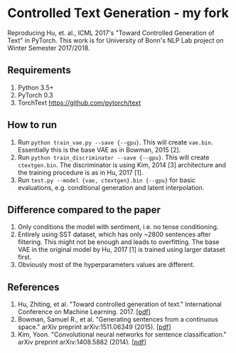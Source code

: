 # Controlled Text Generation - my fork
Reproducing Hu, et. al., ICML 2017's "Toward Controlled Generation of Text" in PyTorch.
This work is for University of Bonn's NLP Lab project on Winter Semester 2017/2018.

## Requirements
1. Python 3.5+
2. PyTorch 0.3
3. TorchText <https://github.com/pytorch/text>

## How to run
1. Run `python train_vae.py --save {--gpu}`. This will create `vae.bin`. Essentially this is the base VAE as in Bowman, 2015 [2].
2. Run `python train_discriminator --save {--gpu}`. This will create `ctextgen.bin`. The discriminator is using Kim, 2014 [3] architecture and the training procedure is as in Hu, 2017 [1].
3. Run `test.py --model {vae, ctextgen}.bin {--gpu}` for basic evaluations, e.g. conditional generation and latent interpolation.

## Difference compared to the paper
1. Only conditions the model with sentiment, i.e. no tense conditioning.
2. Entirely using SST dataset, which has only ~2800 sentences after filtering. This might not be enough and leads to overfitting. The base VAE in the original model by Hu, 2017 [1] is trained using larger dataset first.
3. Obviously most of the hyperparameters values are different.

## References
1. Hu, Zhiting, et al. "Toward controlled generation of text." International Conference on Machine Learning. 2017. [[pdf](http://proceedings.mlr.press/v70/hu17e/hu17e.pdf)]
2. Bowman, Samuel R., et al. "Generating sentences from a continuous space." arXiv preprint arXiv:1511.06349 (2015). [[pdf](https://arxiv.org/pdf/1511.06349.pdf?utm_campaign=Revue%20newsletter&utm_medium=Newsletter&utm_source=revue)]
3. Kim, Yoon. "Convolutional neural networks for sentence classification." arXiv preprint arXiv:1408.5882 (2014). [[pdf](https://arxiv.org/pdf/1408.5882)]
